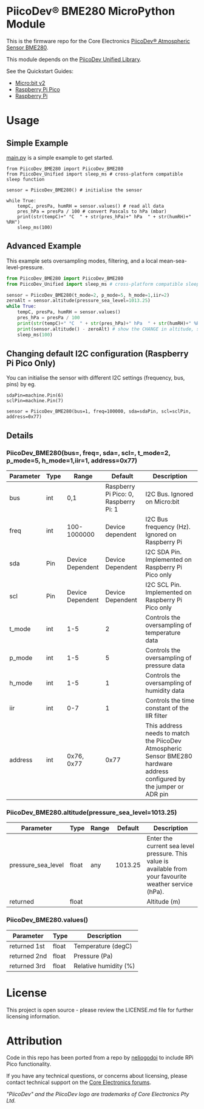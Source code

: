 # PiicoDev® BME280 MicroPython Module

This is the firmware repo for the Core Electronics [PiicoDev® Atmospheric Sensor BME280](https://core-electronics.com.au/catalog/product/view/sku/CE07503).

This module depends on the [PiicoDev Unified Library](https://github.com/CoreElectronics/CE-PiicoDev-Unified).

See the Quickstart Guides:
- [Micro:bit v2](https://core-electronics.com.au/tutorials/piicodev-atmospheric-sensor-bme280-quickstart-guide-for-microbit.html)
- [Raspberry Pi Pico](https://core-electronics.com.au/tutorials/piicodev-atmospheric-sensor-bme280-quickstart-guide-for-rpi-pico.html)
- [Raspberry Pi](https://core-electronics.com.au/tutorials/piicodev-raspberrypi/piicodev-atmospheric-sensor-bme280-raspberry-pi-guide.html)

# Usage
## Simple Example
[main.py](https://github.com/CoreElectronics/CE-PiicoDev-BME280-MicroPython-Module/blob/main/main.py) is a simple example to get started.
```
from PiicoDev_BME280 import PiicoDev_BME280
from PiicoDev_Unified import sleep_ms # cross-platform compatible sleep function

sensor = PiicoDev_BME280() # initialise the sensor

while True:
    tempC, presPa, humRH = sensor.values() # read all data
    pres_hPa = presPa / 100 # convert Pascals to hPa (mbar)
    print(str(tempC)+" °C  " + str(pres_hPa)+" hPa  " + str(humRH)+" %RH")
    sleep_ms(100)
```
## Advanced Example

This example sets oversampling modes, filtering, and a local mean-sea-level-pressure.

```python
from PiicoDev_BME280 import PiicoDev_BME280
from PiicoDev_Unified import sleep_ms # cross-platform compatible sleep function

sensor = PiicoDev_BME280(t_mode=2, p_mode=5, h_mode=1,iir=2)
zeroAlt = sensor.altitude(pressure_sea_level=1013.25)
while True:
    tempC, presPa, humRH = sensor.values()
    pres_hPa = presPa / 100
    print(str(tempC)+" °C  " + str(pres_hPa)+" hPa  " + str(humRH)+" %RH")
    print(sensor.altitude() - zeroAlt) # show the CHANGE in altitude, since the script began
    sleep_ms(100)
```

## Changing default I2C configuration (Raspberry Pi Pico Only)

You can initialise the sensor with different I2C settings (frequency, bus, pins) by eg.
```
sdaPin=machine.Pin(6)
sclPin=machine.Pin(7)

sensor = PiicoDev_BME280(bus=1, freq=100000, sda=sdaPin, scl=sclPin, address=0x77)
```

## Details
### PiicoDev_BME280(bus=, freq=, sda=, scl=, t_mode=2, p_mode=5, h_mode=1,iir=1, address=0x77)

Parameter | Type | Range | Default | Description
--- | --- | --- | --- | ---
bus | int | 0,1 | Raspberry Pi Pico: 0, Raspberry Pi: 1 | I2C Bus.  Ignored on Micro:bit
freq | int | 100-1000000 | Device dependent | I2C Bus frequency (Hz).  Ignored on Raspberry Pi
sda | Pin | Device Dependent | Device Dependent | I2C SDA Pin. Implemented on Raspberry Pi Pico only
scl | Pin | Device Dependent | Device Dependent | I2C SCL Pin. Implemented on Raspberry Pi Pico only
t_mode | int | 1-5 | 2 | Controls the oversampling of temperature data
p_mode | int | 1-5 | 5 | Controls the oversampling of pressure data
h_mode | int | 1-5 | 1 | Controls the oversampling of humidity data
iir | int | 0-7 | 1 | Controls the time constant of the IIR filter
address | int | 0x76, 0x77 | 0x77 | This address needs to match the PiicoDev Atmospheric Sensor BME280 hardware address configured by the jumper or ADR pin

### PiicoDev_BME280.altitude(pressure_sea_level=1013.25)

Parameter | Type | Range | Default | Description
--- | --- | --- | --- | ---
pressure_sea_level | float | any | 1013.25 | Enter the current sea level pressure.  This value is available from your favourite weather service (hPa).
returned | float | | | Altitude (m)


### PiicoDev_BME280.values()

Parameter | Type | Description
--- | --- | ---
returned 1st | float | Temperature (degC)
returned 2nd | float | Pressure (Pa)
returned 3rd | float | Relative humidity (%)

# License
This project is open source - please review the LICENSE.md file for further licensing information.

# Attribution
Code in this repo has been ported from a repo by [neliogodoi](https://github.com/neliogodoi/MicroPython-BME280/blob/master/bme280.py) to include RPi Pico functionality.

If you have any technical questions, or concerns about licensing, please contact technical support on the [Core Electronics forums](https://forum.core-electronics.com.au/).

*\"PiicoDev\" and the PiicoDev logo are trademarks of Core Electronics Pty Ltd.*
